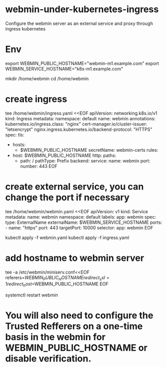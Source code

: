 # webmin-under-kubernetes-ingress
Configure the webmin server as an external service and proxy through ingress kubernetes

# Env
export WEBMIN_PUBLIC_HOSTNAME="webmin-m1.example.com"
export WEBMIN_SERVICE_HOSTNAME="k8s-m1.example.com"

mkdir /home/webmin
cd /home/webmin

# create ingress
tee /home/webmin/ingress.yaml <<EOF
apiVersion: networking.k8s.io/v1
kind: Ingress
metadata:
  namespace: default
  name: webmin
  annotations:
    kubernetes.io/ingress.class: "nginx"
    cert-manager.io/cluster-issuer: "letsencrypt"
    nginx.ingress.kubernetes.io/backend-protocol: "HTTPS"
spec:
  tls:
  - hosts:
    - $WEBMIN_PUBLIC_HOSTNAME
    secretName: webmin-certs
  rules:
  - host: $WEBMIN_PUBLIC_HOSTNAME
    http:
      paths:
      - path: /
        pathType: Prefix
        backend:
          service: 
            name: webmin
            port:
              number: 443
EOF

# create external service, you can change the port if necessary
tee /home/webmin/webmin.yaml <<EOF
apiVersion: v1
kind: Service
metadata:
  name: webmin
  namespace: default
  labels:
    app: webmin
spec:
  type: ExternalName
  externalName: $WEBMIN_SERVICE_HOSTNAME
  ports:
    - name: "https"
      port: 443
      targetPort: 10000
  selector:
    app: webmin
EOF

kubectl apply -f webmin.yaml
kubectl apply -f ingress.yaml

# add hostname to webmin server
tee -a /etc/webmin/miniserv.conf<<EOF
referers=$WEBMIN_PUBLIC_HOSTNAME
redirect_ssl=1
redirect_host=$WEBMIN_PUBLIC_HOSTNAME
EOF

systemctl restart webmin

# You will also need to configure the Trusted Refferers on a one-time basis in the webmin for WEBMIN_PUBLIC_HOSTNAME or disable verification.

